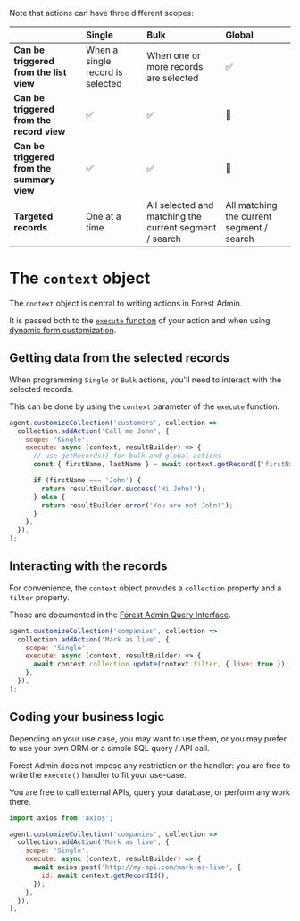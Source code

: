 Note that actions can have three different scopes:

| &nbsp;                                     | Single                           | Bulk                                                   | Global                                    |
| :----------------------------------------- | :------------------------------- | :----------------------------------------------------- | :---------------------------------------- |
| **Can be triggered from the list view**    | When a single record is selected | When one or more records are selected                  | ✅                                        |
| **Can be triggered from the record view**  | ✅                               | ✅                                                     | 🚫                                        |
| **Can be triggered from the summary view** | ✅                               | ✅                                                     | 🚫                                        |
| **Targeted records**                       | One at a time                    | All selected and matching the current segment / search | All matching the current segment / search |

# The `context` object

The `context` object is central to writing actions in Forest Admin.

It is passed both to the [`execute` function](./frontend-behavior.md) of your action and when using [dynamic form customization](./forms.md#dynamic-configuration).

## Getting data from the selected records

When programming `Single` or `Bulk` actions, you'll need to interact with the selected records.

This can be done by using the `context` parameter of the `execute` function.

```javascript
agent.customizeCollection('customers', collection =>
  collection.addAction('Call me John', {
    scope: 'Single',
    execute: async (context, resultBuilder) => {
      // use getRecords() for bulk and global actions
      const { firstName, lastName } = await context.getRecord(['firstName']);

      if (firstName === 'John') {
        return resultBuilder.success('Hi John!');
      } else {
        return resultBuilder.error('You are not John!');
      }
    },
  }),
);
```

## Interacting with the records

For convenience, the `context` object provides a `collection` property and a `filter` property.

Those are documented in the [Forest Admin Query Interface](../../under-the-hood/queries/README.md).

```javascript
agent.customizeCollection('companies', collection =>
  collection.addAction('Mark as live', {
    scope: 'Single',
    execute: async (context, resultBuilder) => {
      await context.collection.update(context.filter, { live: true });
    },
  }),
);
```

## Coding your business logic

Depending on your use case, you may want to use them, or you may prefer to use your own ORM or a simple SQL query / API call.

Forest Admin does not impose any restriction on the handler: you are free to write the `execute()` handler to fit your use-case.

You are free to call external APIs, query your database, or perform any work there.

```javascript
import axios from 'axios';

agent.customizeCollection('companies', collection =>
  collection.addAction('Mark as live', {
    scope: 'Single',
    execute: async (context, resultBuilder) => {
      await axios.post('http://my-api.com/mark-as-live', {
        id: await context.getRecordId(),
      });
    },
  }),
);
```
